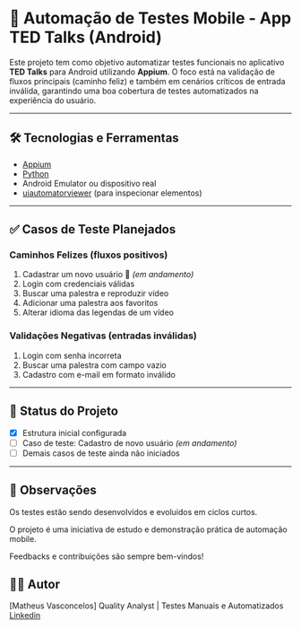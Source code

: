 # 🤖 Automação de Testes Mobile - App TED Talks (Android)

Este projeto tem como objetivo automatizar testes funcionais no aplicativo **TED Talks** para Android utilizando **Appium**. O foco está na validação de fluxos principais (caminho feliz) e também em cenários críticos de entrada inválida, garantindo uma boa cobertura de testes automatizados na experiência do usuário.

---

## 🛠 Tecnologias e Ferramentas

- [Appium](https://appium.io/)
- [Python](https://www.python.org/)  
- Android Emulator ou dispositivo real
- [uiautomatorviewer](https://developer.android.com/studio/test/uiautomator) (para inspecionar elementos)

---

## ✅ Casos de Teste Planejados

### Caminhos Felizes (fluxos positivos)
1. Cadastrar um novo usuário 🔄 *(em andamento)*
2. Login com credenciais válidas
3. Buscar uma palestra e reproduzir vídeo
4. Adicionar uma palestra aos favoritos
5. Alterar idioma das legendas de um vídeo

### Validações Negativas (entradas inválidas)
1. Login com senha incorreta
2. Buscar uma palestra com campo vazio
3. Cadastro com e-mail em formato inválido
---

## 🚧 Status do Projeto

- [x] Estrutura inicial configurada
- [ ] Caso de teste: Cadastro de novo usuário *(em andamento)*
- [ ] Demais casos de teste ainda não iniciados

---

## 📌 Observações
Os testes estão sendo desenvolvidos e evoluídos em ciclos curtos.

O projeto é uma iniciativa de estudo e demonstração prática de automação mobile.

Feedbacks e contribuições são sempre bem-vindos!

## 👨‍💻 Autor
[Matheus Vasconcelos]
Quality Analyst | Testes Manuais e Automatizados
[Linkedin](www.linkedin.com/in/mattheussmv)
